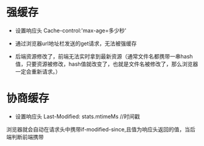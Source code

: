 # 强缓存
- 设置响应头
Cache-control:'max-age=多少秒'

- 通过浏览器url地址栏发送的get请求，无法被强缓存

- 后端资源修改了，前端无法实时拿到最新资源（通常文件名都携带一串hash值，只要资源被修改，hash值就改变了，也就是文件名被修改了，那么浏览器一定会重新请求。）

# 协商缓存
- 设置响应头
Last-Modified: stats.mtimeMs  //时间戳

浏览器就会自动在请求头中携带if-modified-since,且值为响应头返回的值，当后端判断前端携带